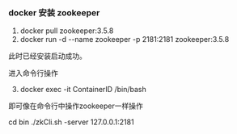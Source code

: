 ### 	docker 安装 zookeeper

1. docker pull zookeeper:3.5.8
2. docker run -d --name zookeeper -p 2181:2181 zookeeper:3.5.8

此时已经安装启动成功。

进入命令行操作

3. docker exec -it ContainerID /bin/bash 

即可像在命令行中操作zookeeper一样操作

cd bin                        ./zkCli.sh -server 127.0.0.1:2181